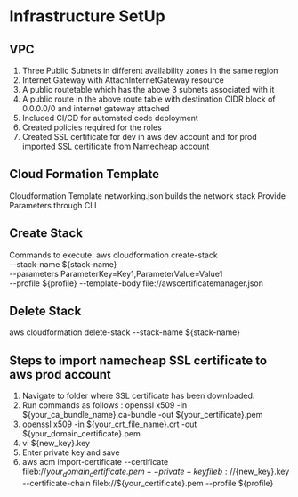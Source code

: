 # Infrastructure SetUp

## VPC
1. Three Public Subnets in different availability zones in the same region
2. Internet Gateway with AttachInternetGateway resource
3. A public routetable which has the above 3 subnets associated with it
4. A public route in the above route table with destination CIDR block of 0.0.0.0/0 and internet gateway attached
5. Included CI/CD for automated code deployment
6. Created policies required for the roles
7. Created SSL certificate for dev in aws dev account and for prod imported SSL certificate from Namecheap account

## Cloud Formation Template
Cloudformation Template networking.json builds the network stack
Provide Parameters through CLI 

## Create Stack
Commands to execute:
aws cloudformation create-stack \
  --stack-name ${stack-name} \
  --parameters ParameterKey=Key1,ParameterValue=Value1 \
  --profile ${profile}
  --template-body file://awscertificatemanager.json

## Delete Stack
aws cloudformation delete-stack --stack-name ${stack-name} 

## Steps to import namecheap SSL certificate to aws prod account
1. Navigate to folder where SSL certificate has been downloaded.
2. Run commands as follows : openssl x509 -in ${your_ca_bundle_name}.ca-bundle -out ${your_certificate}.pem
3. openssl x509 -in ${your_crt_file_name}.crt -out ${your_domain_certificate}.pem
4. vi ${new_key}.key
5. Enter private key and save
6. aws acm import-certificate --certificate fileb://${your_domain_certificate}.pem --private-key fileb://${new_key}.key  --certificate-chain fileb://${your_certificate}.pem --profile ${profile}
